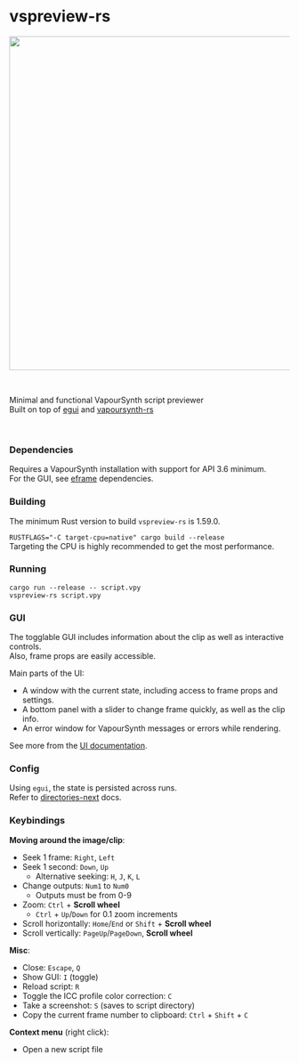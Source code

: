 # vspreview-rs

<a href="https://raw.githubusercontent.com/quietvoid/vspreview-rs/main/assets/00demo.jpg">
    <img src="https://raw.githubusercontent.com/quietvoid/vspreview-rs/main/assets/00demo.jpg" width="600">
</a>

&nbsp;

Minimal and functional VapourSynth script previewer  
Built on top of [egui](https://github.com/emilk/egui) and [vapoursynth-rs](https://github.com/YaLTeR/vapoursynth-rs)  

&nbsp;

### Dependencies
Requires a VapourSynth installation with support for API 3.6 minimum.  
For the GUI, see [eframe](https://github.com/emilk/egui/tree/master/eframe) dependencies.  

### Building
The minimum Rust version to build `vspreview-rs` is 1.59.0.

`RUSTFLAGS="-C target-cpu=native" cargo build --release`  
Targeting the CPU is highly recommended to get the most performance.

### Running
`cargo run --release -- script.vpy`  
`vspreview-rs script.vpy`  

### GUI

The togglable GUI includes information about the clip as well as interactive controls.  
Also, frame props are easily accessible.

Main parts of the UI:
- A window with the current state, including access to frame props and settings.
- A bottom panel with a slider to change frame quickly, as well as the clip info.
- An error window for VapourSynth messages or errors while rendering.

See more from the [UI documentation](UI.md).

### Config
Using `egui`, the state is persisted across runs.  
Refer to [directories-next](https://docs.rs/directories-next/2.0.0/directories_next/struct.ProjectDirs.html#method.data_dir) docs.

### Keybindings

**Moving around the image/clip**:  
- Seek 1 frame: `Right`, `Left`  
- Seek 1 second: `Down`, `Up`  
    - Alternative seeking: `H`, `J`, `K`, `L`  
- Change outputs: `Num1` to `Num0`  
    - Outputs must be from 0-9
- Zoom: `Ctrl` + **Scroll wheel**  
    - `Ctrl` + `Up`/`Down` for 0.1 zoom increments  
- Scroll horizontally: `Home`/`End` or `Shift` + **Scroll wheel**  
- Scroll vertically: `PageUp`/`PageDown`, **Scroll wheel**  

**Misc**:  
- Close: `Escape`, `Q`  
- Show GUI: `I` (toggle)  
- Reload script: `R` 
- Toggle the ICC profile color correction: `C`
- Take a screenshot: `S` (saves to script directory)  
- Copy the current frame number to clipboard: `Ctrl` + `Shift` + `C`  

**Context menu** (right click):  
- Open a new script file
